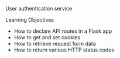 User authentication service

Learning Objectives

* How to declare API routes in a Flask app
* How to get and set cookies
* How to retrieve request form data
* How to return various HTTP status codes
